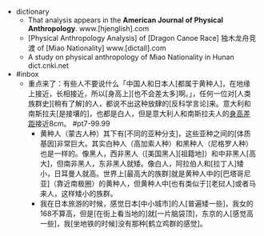 - dictionary 
    - That analysis appears in the __American Journal of Physical Anthropology__. www.[hjenglish].com
    - [Physical Anthropology Analysis] of [Dragon Canoe Race] 独木龙舟竞渡 of [Miao Nationality] www.[dictall].com
    - A study on physical anthropology of Miao Nationality in Hunan dict.cnki.net
- #inbox
    - 重点来了：有些人不要说什么「中国人和日本人[都属于黄种人]，在地缘上接近，长相接近，所以[身高上][也不会差太多]啊。」，任何一位对[人类族群史][稍有了解]的人，都说不出这种放肆的[反科学言论]来。意大利和南斯拉夫[是接壤的]，也都是白人，但是意大利人和南斯拉夫人的[身高差距](https://www.zhihu.com/question/456637274/answer/1896914662)接近8cm。 #pt7-99.99
        - 黄种人（蒙古人种）其下有[不同的亚种分支]，这些亚种之间的[体质基因]非常巨大。其实白种人（高加索人种）和黑种人（尼格罗人种）也是一样的。像黑人，西非黑人（[美国黑人][祖籍地]）和中非黑人[高大]，但南非黑人，东非黑人就矮。像白人，阿拉伯人和[拉丁人]矮小，日耳曼人就高。世界上[最高大的族群]就是黄种人中的[巴塔哥尼亚]（靠近南极圈）的黄种人，但黄种人中[也有类似于][老挝人]或者马来人，这样矮小的族群。
        - 我在日本旅游的时候，感觉日本[中小城市]的人[普遍矮一些]，我女的168不算高，但是[在街上看当地的]就[一片脑袋顶]，东京的人[感觉高一些]，我[坐地铁的时候]没有那种[鹤立鸡群的感觉]。

